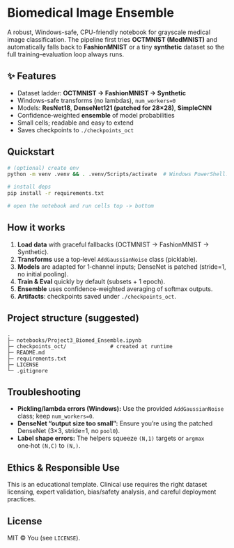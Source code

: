# Biomedical Image Ensemble 

A robust, Windows-safe, CPU-friendly notebook for grayscale medical image classification. The pipeline first tries **OCTMNIST (MedMNIST)** and automatically falls back to **FashionMNIST** or a tiny **synthetic** dataset so the full training–evaluation loop always runs.

## ✨ Features
- Dataset ladder: **OCTMNIST → FashionMNIST → Synthetic**
- Windows-safe transforms (no lambdas), `num_workers=0`
- Models: **ResNet18**, **DenseNet121 (patched for 28×28)**, **SimpleCNN**
- Confidence‑weighted **ensemble** of model probabilities
- Small cells; readable and easy to extend
- Saves checkpoints to `./checkpoints_oct`

## Quickstart
```bash
# (optional) create env
python -m venv .venv && . .venv/Scripts/activate  # Windows PowerShell: .venv\Scripts\Activate.ps1

# install deps
pip install -r requirements.txt

# open the notebook and run cells top -> bottom
```

## How it works
1. **Load data** with graceful fallbacks (OCTMNIST → FashionMNIST → Synthetic).  
2. **Transforms** use a top‑level `AddGaussianNoise` class (picklable).  
3. **Models** are adapted for 1‑channel inputs; DenseNet is patched (stride=1, no initial pooling).  
4. **Train & Eval** quickly by default (subsets + 1 epoch).  
5. **Ensemble** uses confidence‑weighted averaging of softmax outputs.  
6. **Artifacts**: checkpoints saved under `./checkpoints_oct`.

## Project structure (suggested)
```
.
├─ notebooks/Project3_Biomed_Ensemble.ipynb
├─ checkpoints_oct/              # created at runtime
├─ README.md
├─ requirements.txt
├─ LICENSE
└─ .gitignore
```

## Troubleshooting
- **Pickling/lambda errors (Windows):** Use the provided `AddGaussianNoise` class; keep `num_workers=0`.
- **DenseNet “output size too small”:** Ensure you’re using the patched DenseNet (3×3, stride=1, no `pool0`).
- **Label shape errors:** The helpers squeeze `(N,1)` targets or `argmax` one‑hot `(N,C)` to `(N,)`.

## Ethics & Responsible Use
This is an educational template. Clinical use requires the right dataset licensing, expert validation, bias/safety analysis, and careful deployment practices.

## License
MIT © You (see `LICENSE`).
